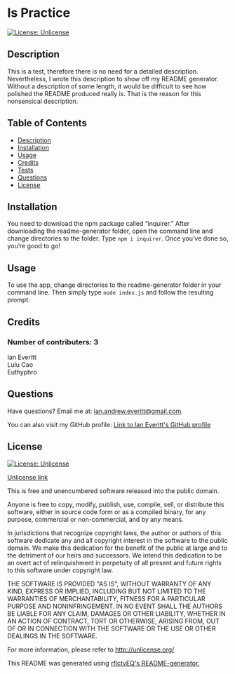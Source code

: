 # Is Practice 
  
[![License: Unlicense](https://img.shields.io/badge/License-Unlicense-green.svg)](https://unlicense.org/)

## Description 
This is a test, therefore there is no need for a detailed description. Nevertheless, I wrote this description to show off my README generator. Without a description of some length, it would be difficult to see how polished the README produced really is. That is the reason for this nonsensical description.

## Table of Contents 
- [Description](#description)
- [Installation](#installation)
- [Usage](#usage)
- [Credits](#credits)
- [Tests](#tests)
- [Questions](#questions)
- [License](#license)

## Installation 
You need to download the npm package called “inquirer.” After downloading the readme-generator folder, open the command line and change directories to the folder. Type ```npm i inquirer```. Once you’ve done so, you’re good to go!

## Usage 
To use the app, change directories to the readme-generator folder in your command line. Then simply type ```node index.js``` and follow the resulting prompt.

## Credits 

### Number of contributers: 3  

Ian Everitt  
Lulu Cao  
Euthyphro  
  
  



## Questions
Have questions? Email me at: [ian.andrew.everitt@gmail.com](mailto:ian.andrew.everitt@gmail.com).

You can also visit my GitHub profile: [Link to Ian Everitt's GitHub profile](https://github.com/rflctvEQ)


## License
[![License: Unlicense](https://img.shields.io/badge/License-Unlicense-green.svg)](https://unlicense.org/)

[Unlicense link](https://unlicense.org/)

This is free and unencumbered software released into the public domain.

Anyone is free to copy, modify, publish, use, compile, sell, or
distribute this software, either in source code form or as a compiled
binary, for any purpose, commercial or non-commercial, and by any
means.

In jurisdictions that recognize copyright laws, the author or authors
of this software dedicate any and all copyright interest in the
software to the public domain. We make this dedication for the benefit
of the public at large and to the detriment of our heirs and
successors. We intend this dedication to be an overt act of
relinquishment in perpetuity of all present and future rights to this
software under copyright law.

THE SOFTWARE IS PROVIDED "AS IS", WITHOUT WARRANTY OF ANY KIND,
EXPRESS OR IMPLIED, INCLUDING BUT NOT LIMITED TO THE WARRANTIES OF
MERCHANTABILITY, FITNESS FOR A PARTICULAR PURPOSE AND NONINFRINGEMENT.
IN NO EVENT SHALL THE AUTHORS BE LIABLE FOR ANY CLAIM, DAMAGES OR
OTHER LIABILITY, WHETHER IN AN ACTION OF CONTRACT, TORT OR OTHERWISE,
ARISING FROM, OUT OF OR IN CONNECTION WITH THE SOFTWARE OR THE USE OR
OTHER DEALINGS IN THE SOFTWARE.

For more information, please refer to <http://unlicense.org/>



This README was generated using [rflctvEQ's README-generator.](https://github.com/rflctvEQ/readme-generator) 

